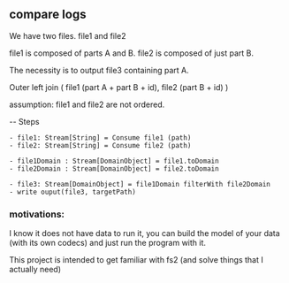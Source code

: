 ## compare logs

We have two files. file1 and file2

file1 is composed of parts A and B.
file2 is composed of just part B.

The necessity is to output file3 containing part A.

Outer left join ( file1 (part A + part B + id), file2 (part B + id)  )

assumption: file1 and file2 are not ordered.

-- Steps

    - file1: Stream[String] = Consume file1 (path)
    - file2: Stream[String] = Consume file2 (path)
    
    - file1Domain : Stream[DomainObject] = file1.toDomain
    - file2Domain : Stream[DomainObject] = file2.toDomain

    - file3: Stream[DomainObject] = file1Domain filterWith file2Domain
    - write ouput(file3, targetPath)


### motivations:
I know it does not have data to run it, you can build the model of your data (with its own codecs) 
and just run the program with it. 

This project is intended to get familiar with fs2 (and solve things that I actually need)
